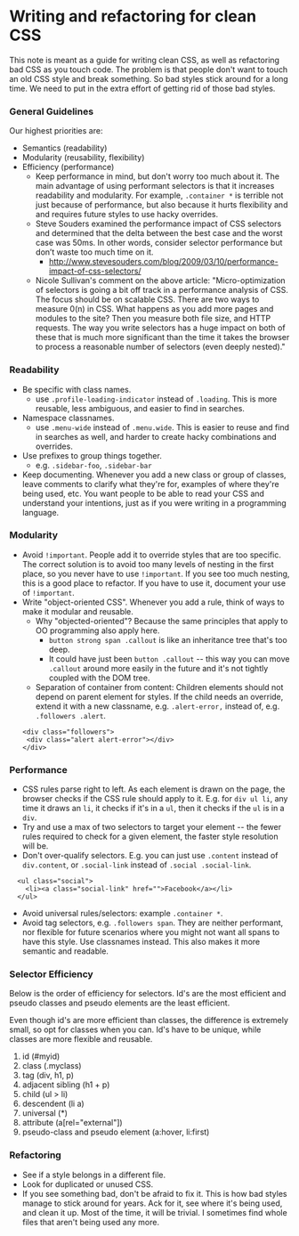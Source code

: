 # Writing and refactoring for clean CSS

This note is meant as a guide for writing clean CSS, as well as refactoring bad CSS as you touch code. The problem is that people don't want to touch an old CSS style and break something. So bad styles stick around for a long time. We need to put in the extra effort of getting rid of those bad styles.


### General Guidelines
Our highest priorities are:
 + Semantics (readability)
 + Modularity (reusability, flexibility)
 + Efficiency (performance)
    - Keep performance in mind, but don't worry too much about it. The main advantage of using performant selectors is that it increases readability and modularity. For example, `.container *` is terrible not just because of performance, but also because it hurts flexibility and and requires future styles to use hacky overrides.
    - Steve Souders examined the performance impact of CSS selectors and determined that the delta between the best case and the worst case was 50ms. In other words, consider selector performance but don’t waste too much time on it.
      + http://www.stevesouders.com/blog/2009/03/10/performance-impact-of-css-selectors/
    - Nicole Sullivan's comment on the above article: "Micro-optimization of selectors is going a bit off track in a performance analysis of CSS. The focus should be on scalable CSS. There are two ways to measure 0(n) in CSS. What happens as you add more pages and modules to the site? Then you measure both file size, and HTTP requests. The way you write selectors has a huge impact on both of these that is much more significant than the time it takes the browser to process a reasonable number of selectors (even deeply nested)."

### Readability
+ Be specific with class names.
  - use `.profile-loading-indicator` instead of `.loading`. This is more reusable, less ambiguous, and easier to find in searches.
+ Namespace classnames. 
  - use `.menu-wide` instead of `.menu.wide`. This is easier to reuse and find in searches as well, and harder to create hacky combinations and overrides.
+ Use prefixes to group things together.
  - e.g. `.sidebar-foo`,  `.sidebar-bar`
+ Keep documenting. Whenever you add a new class or group of classes, leave comments to clarify what they're for, examples of where they're being used, etc. You want people to be able to read your CSS and understand your intentions, just as if you were writing in a programming language.

### Modularity
+ Avoid `!important`. People add it to override styles that are too specific. The correct solution is to avoid too many levels of nesting in the first place, so you never have to use `!important`. If you see too much nesting, this is a good place to refactor. If you have to use it, document your use of `!important`.
+ Write "object-oriented CSS". Whenever you add a rule, think of ways to make it modular and reusable.
  - Why "objected-oriented"? Because the same principles that apply to OO programming also apply here.
    + `button strong span .callout` is like an inheritance tree that's too deep.
    + It could have just been `button .callout` -- this way you can move `.callout` around more easily in the future and it's not tightly coupled with the DOM tree.
  - Separation of container from content: Children elements should not depend on parent element for styles. If the child needs an override, extend it with a new classname, e.g. `.alert-error,` instead of, e.g. `.followers .alert`.
   ```
  <div class="followers">
    <div class="alert alert-error"></div>
  </div>
    ```

### Performance
+ CSS rules parse right to left. As each element is drawn on the page, the browser checks if the CSS rule should apply to it. E.g. for `div ul li`, any time it draws an `li`, it checks if it's in a `ul`, then it checks if the `ul` is in a `div`.
+ Try and use a max of two selectors to target your element -- the fewer rules required to check for a given element, the faster style resolution will be.
+ Don't over-qualify selectors. E.g. you can just use `.content` instead of `div.content`, or `.social-link` instead of `.social .social-link`.
```
  <ul class="social">
    <li><a class="social-link" href="">Facebook</a></li>
  </ul>
```
+ Avoid universal rules/selectors: example `.container *`.
+ Avoid tag selectors, e.g. `.followers span`. They are neither performant, nor flexible for future scenarios where you might not want all spans to have this style. Use classnames instead. This also makes it more semantic and readable.

### Selector Efficiency
Below is the order of efficiency for selectors. Id's are the most efficient and pseudo classes and pseudo elements are the least efficient.

Even though id's are more efficient than classes, the difference is extremely small, so opt for classes when you can. Id's have to be unique, while classes are more flexible and reusable.

 1.	id (#myid)
 2.	class (.myclass)
 3.	tag (div, h1, p)
 4.	adjacent sibling (h1 + p)
 5.	child (ul > li)
 6.	descendent (li a)
 7.	universal (*)
 8.	attribute (a[rel="external"])
 9.	pseudo-class and pseudo element (a:hover, li:first)

### Refactoring
+ See if a style belongs in a different file.
+ Look for duplicated or unused CSS.
+ If you see something bad, don't be afraid to fix it. This is how bad styles manage to stick around for years. Ack for it, see where it's being used, and clean it up. Most of the time, it will be trivial. I sometimes find whole files that aren't being used any more.
